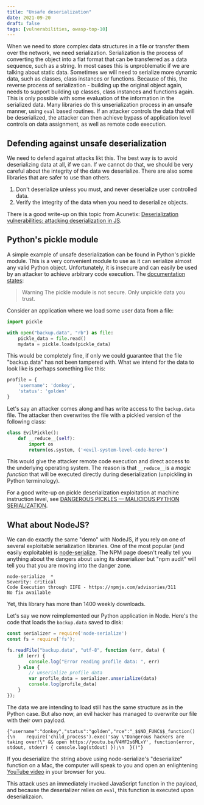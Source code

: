 ```yaml
---
title: "Unsafe deserialization"
date: 2021-09-20
draft: false
tags: [vulnerabilities, owasp-top-10]
---
```

When we need to store complex data structures in a file or transfer
them over the network, we need serialization. Serialization is the process of 
converting the object into a flat format that can be transferred as a data sequence, 
such as a string. In most cases this is unproblematic if we are talking about 
static data. Sometimes we will need to serialize more dynamic data, such as 
classes, class instances or functions. Because of this, the reverse process of 
serialization - building up the original object again, needs to support building up 
classes, class instances and functions again. This is only possible with some evaluation 
of the information in the serialized data. Many libraries do this unserialization process in 
an unsafe manner, using `eval` based routines. If an attacker controls the data that will be 
deserialized, the attacker can then achieve bypass of application level controls on data assignment, 
as well as remote code execution. 

## Defending against unsafe deserialization
We need to defend against attacks likt this. The best way is to avoid deserializing data at all, if we can. 
If we cannot do that, we should be very careful about the integrity of the data we deserialize. There are also 
some libraries that are safer to use than others. 

1. Don't deserialize unless you must, and never deserialize user controlled data.
2. Verify the integrity of the data when you need to deserialize objects.

There is a good write-up on this topic from Acunetix: [Deserialization vulnerabilities: attacking deserialization in JS](https://www.acunetix.com/blog/web-security-zone/deserialization-vulnerabilities-attacking-deserialization-in-js/).

## Python's pickle module
A simple example of unsafe deserialization can be found in Python's pickle module. 
This is a very convenient module to use as it can serialize almost any valid Python
object. Unfortunately, it is insecure and can easily be used by an attacker to achieve
arbitrary code execution. The [documentation states](https://docs.python.org/3/library/pickle.html): 

> Warning The pickle module is not secure. Only unpickle data you trust.

Consider an application where we load some user data from a file: 

```python
import pickle

with open("backup.data", "rb") as file:
    pickle_data = file.read()
    mydata = pickle.loads(pickle_data)
```

This would be completely fine, if only we could guarantee that the file "backup.data" has not been 
tampered with. What we intend for the data to look like is perhaps something like this: 

```python
profile = {
    'username': 'donkey',
    'status': 'golden'
}
```

Let's say an attacker comes along and has write access to the `backup.data` file. The attacker then overwrites the file 
with a pickled version of the following class:

```python
class EvilPickle():
    def __reduce__(self):
        import os
        return(os.system, ('<evil-system-level-code-here>')
```
This would give the attacker remote code execution and direct access to the underlying operating system. 
The reason is that `__reduce__`is a *magic function* that will be executed directly during deserialization
(unpickling in Python terminology). 

For a good write-up on pickle deserialization exploitation at machine instruction level, see [DANGEROUS PICKLES — MALICIOUS PYTHON SERIALIZATION](https://intoli.com/blog/dangerous-pickles/).

## What about NodeJS?
We can do exactly the same "demo" with NodeJS, if you rely on one of several exploitable serialization libraries. 
One of the most popular (and easily exploitable) is [node-serialize](https://www.npmjs.com/package/node-serialize).
The NPM page doesn't really tell you anything about the dangers about using its deserializer but "npm audit" will 
tell you that you are moving into the danger zone. 

```
node-serialize  *
Severity: critical
Code Execution through IIFE - https://npmjs.com/advisories/311
No fix available
```
Yet, this library has more than 1400 weekly downloads.

Let's say we now reimplemented our Python application in Node. Here's the code that 
loads the `backup.data` saved to disk: 

```javascript
const serializer = require('node-serialize')
const fs = require('fs');

fs.readFile("backup.data", "utf-8", function (err, data) {
    if (err) {
        console.log("Error reading profile data: ", err)
    } else {
        // unserialize profile data
        var profile_data = serializer.unserialize(data)
        console.log(profile_data)
    }
});
```

The data we are intending to load still has the same structure as in the Python case. 
But also now, an evil hacker has managed to overwrite our file with their own payload.

```
{"username":"donkey","status":"golden","rce":"_$$ND_FUNC$$_function(){\n    require('child_process').exec('say \"Dangerous hackers are taking over!\" && open https://youtu.be/V4MF2s6MLxY', function(error, stdout, stderr) { console.log(stdout) });\n  }()"}
```

If you deserialize the string above using node-serialize's "deserialize" function on a Mac, the computer will 
speak to you and open an enlightening [YouTube video](https://youtu.be/V4MF2s6MLxY) in your browser for you. 

This attack uses an immediately invoked JavaScript function in the payload, and because the deserializer relies on `eval`, 
this function is executed upon deserializaion.
